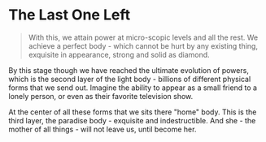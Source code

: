 # The Last One Left

> With this, we attain power at micro-scopic levels and all the rest. We achieve a perfect body - which cannot be hurt by any existing thing, exquisite in appearance, strong and solid as diamond.

By this stage though we have reached the ultimate evolution of powers, which is the second layer of the light body - billions of different physical forms that we send out. Imagine the ability to appear as a small friend to a lonely person, or even as their favorite television show.

At the center of all these forms that we sits there "home" body. This is the third layer, the paradise body - exquisite and indestructible. And she - the mother of all things - will not leave us, until become her.
